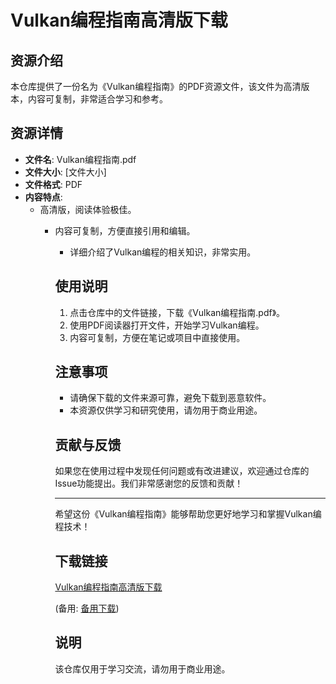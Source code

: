 # Vulkan编程指南高清版下载

## 资源介绍

本仓库提供了一份名为《Vulkan编程指南》的PDF资源文件，该文件为高清版本，内容可复制，非常适合学习和参考。

## 资源详情

- **文件名**: Vulkan编程指南.pdf
- **文件大小**: [文件大小]
- **文件格式**: PDF
- **内容特点**:
  - 高清版，阅读体验极佳。
    - 内容可复制，方便直接引用和编辑。
      - 详细介绍了Vulkan编程的相关知识，非常实用。

      ## 使用说明

      1. 点击仓库中的文件链接，下载《Vulkan编程指南.pdf》。
      2. 使用PDF阅读器打开文件，开始学习Vulkan编程。
      3. 内容可复制，方便在笔记或项目中直接使用。

      ## 注意事项

      - 请确保下载的文件来源可靠，避免下载到恶意软件。
      - 本资源仅供学习和研究使用，请勿用于商业用途。

      ## 贡献与反馈

      如果您在使用过程中发现任何问题或有改进建议，欢迎通过仓库的Issue功能提出。我们非常感谢您的反馈和贡献！

      ---

      希望这份《Vulkan编程指南》能够帮助您更好地学习和掌握Vulkan编程技术！

      ## 下载链接
      [Vulkan编程指南高清版下载](https://pan.quark.cn/s/07e6b8b87897) 

      (备用: [备用下载](https://pan.baidu.com/s/1lf_lTqY_2ZMKA4fNMb8Llg?pwd=1234))

      ## 说明

      该仓库仅用于学习交流，请勿用于商业用途。
